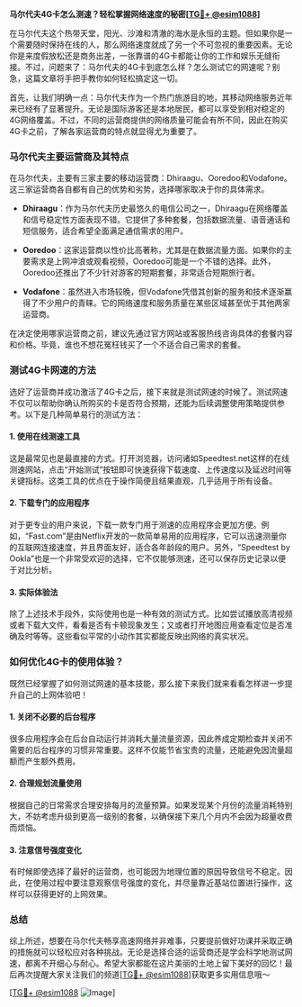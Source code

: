 **马尔代夫4G卡怎么测速？轻松掌握网络速度的秘密[[TG💪+ @esim1088](https://t.me/s/esim1088)]**

在马尔代夫这个热带天堂，阳光、沙滩和清澈的海水是永恒的主题。但如果你是一个需要随时保持在线的人，那么网络速度就成了另一个不可忽视的重要因素。无论你是来度假放松还是商务出差，一张靠谱的4G卡都能让你的工作和娱乐无缝衔接。不过，问题来了：马尔代夫的4G卡到底怎么样？怎么测试它的网速呢？别急，这篇文章将手把手教你如何轻松搞定这一切。

首先，让我们明确一点：马尔代夫作为一个热门旅游目的地，其移动网络服务近年来已经有了显著提升。无论是国际游客还是本地居民，都可以享受到相对稳定的4G网络覆盖。不过，不同的运营商提供的网络质量可能会有所不同，因此在购买4G卡之前，了解各家运营商的特点就显得尤为重要了。

### 马尔代夫主要运营商及其特点

在马尔代夫，主要有三家主要的移动运营商：Dhiraagu、Ooredoo和Vodafone。这三家运营商各自都有自己的优势和劣势，选择哪家取决于你的具体需求。

- **Dhiraagu**：作为马尔代夫历史最悠久的电信公司之一，Dhiraagu在网络覆盖和信号稳定性方面表现不错。它提供了多种套餐，包括数据流量、语音通话和短信服务，适合希望全面满足通信需求的用户。
  
- **Ooredoo**：这家运营商以性价比高著称，尤其是在数据流量方面。如果你的主要需求是上网冲浪或观看视频，Ooredoo可能是一个不错的选择。此外，Ooredoo还推出了不少针对游客的短期套餐，非常适合短期旅行者。

- **Vodafone**：虽然进入市场较晚，但Vodafone凭借其创新的服务和技术逐渐赢得了不少用户的青睐。它的网络速度和服务质量在某些区域甚至优于其他两家运营商。

在决定使用哪家运营商之前，建议先通过官方网站或客服热线咨询具体的套餐内容和价格。毕竟，谁也不想花冤枉钱买了一个不适合自己需求的套餐。

### 测试4G卡网速的方法

选好了运营商并成功激活了4G卡之后，接下来就是测试网速的时候了。测试网速不仅可以帮助你确认所购买的卡是否符合预期，还能为后续调整使用策略提供参考。以下是几种简单易行的测试方法：

#### 1. 使用在线测速工具

这是最常见也是最直接的方式。打开浏览器，访问诸如Speedtest.net这样的在线测速网站，点击“开始测试”按钮即可快速获得下载速度、上传速度以及延迟时间等关键指标。这类工具的优点在于操作简便且结果直观，几乎适用于所有设备。

#### 2. 下载专门的应用程序

对于更专业的用户来说，下载一款专门用于测速的应用程序会更加方便。例如，“Fast.com”是由Netflix开发的一款简单易用的应用程序，它可以迅速测量你的互联网连接速度，并且界面友好，适合各年龄段的用户。另外，“Speedtest by Ookla”也是一个非常受欢迎的选择，它不仅能够测速，还可以保存历史记录以便于对比分析。

#### 3. 实际体验法

除了上述技术手段外，实际使用也是一种有效的测试方式。比如尝试播放高清视频或者下载大文件，看看是否有卡顿现象发生；又或者打开地图应用查看定位是否准确及时等等。这些看似平常的小动作其实都能反映出网络的真实状况。

### 如何优化4G卡的使用体验？

既然已经掌握了如何测试网速的基本技能，那么接下来我们就来看看怎样进一步提升自己的上网体验吧！

#### 1. 关闭不必要的后台程序

很多应用程序会在后台自动运行并消耗大量流量资源，因此养成定期检查并关闭不需要的后台程序的习惯非常重要。这样不仅能节省宝贵的流量，还能避免因流量超额而产生额外费用。

#### 2. 合理规划流量使用

根据自己的日常需求合理安排每月的流量预算。如果发现某个月份的流量消耗特别大，不妨考虑升级到更高一级别的套餐，以确保接下来几个月内不会因为超量收费而烦恼。

#### 3. 注意信号强度变化

有时候即使选择了最好的运营商，也可能因为地理位置的原因导致信号不稳定。因此，在使用过程中要注意观察信号强度的变化，并尽量靠近基站位置进行操作，这样可以获得更好的上网效果。

### 总结

综上所述，想要在马尔代夫畅享高速网络并非难事，只要提前做好功课并采取正确的措施就可以轻松应对各种挑战。无论是选择合适的运营商还是学会科学地测试网速，都离不开细心与耐心。希望大家都能在这片美丽的土地上留下美好的回忆！最后再次提醒大家关注我们的频道[[TG💪+ @esim1088](https://t.me/s/esim1088)]获取更多实用信息哦～ 

[[TG💪+ @esim1088](https://t.me/s/esim1088) ![Image](https://i.postimg.cc/4NQfJmqS/Snipaste-2025-05-13-00-14-12.png)]